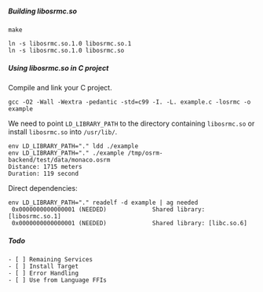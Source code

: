 ##### Building libosrmc.so

    make

    ln -s libosrmc.so.1.0 libosrmc.so.1
    ln -s libosrmc.so.1.0 libosrmc.so

##### Using libosrmc.so in C project

Compile and link your C project.

    gcc -O2 -Wall -Wextra -pedantic -std=c99 -I. -L. example.c -losrmc -o example

We need to point `LD_LIBRARY_PATH` to the directory containing `libosrmc.so` or install `libosrmc.so` into `/usr/lib/`.

    env LD_LIBRARY_PATH="." ldd ./example
    env LD_LIBRARY_PATH="." ./example /tmp/osrm-backend/test/data/monaco.osrm
    Distance: 1715 meters
    Duration: 119 second

Direct dependencies:

    env LD_LIBRARY_PATH="." readelf -d example | ag needed
     0x0000000000000001 (NEEDED)             Shared library: [libosrmc.so.1]
     0x0000000000000001 (NEEDED)             Shared library: [libc.so.6]


##### Todo

    - [ ] Remaining Services
    - [ ] Install Target
    - [ ] Error Handling
    - [ ] Use from Language FFIs
